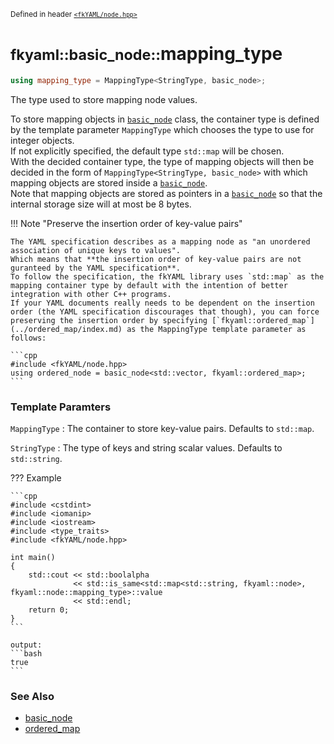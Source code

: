 <small>Defined in header [`<fkYAML/node.hpp>`](https://github.com/fktn-k/fkYAML/blob/develop/include/fkYAML/node.hpp)</small>

# <small>fkyaml::basic_node::</small>mapping_type

```cpp
using mapping_type = MappingType<StringType, basic_node>;
```

The type used to store mapping node values.  

To store mapping objects in [`basic_node`](index.md) class, the container type is defined by the template parameter `MappingType` which chooses the type to use for integer objects.  
If not explicitly specified, the default type `std::map` will be chosen.  
With the decided container type, the type of mapping objects will then be decided in the form of `MappingType<StringType, basic_node>` with which mapping objects are stored inside a [`basic_node`](index.md).  
Note that mapping objects are stored as pointers in a [`basic_node`](index.md) so that the internal storage size will at most be 8 bytes.  

!!! Note "Preserve the insertion order of key-value pairs"

    The YAML specification describes as a mapping node as "an unordered association of unique keys to values".  
    Which means that **the insertion order of key-value pairs are not guranteed by the YAML specification**.  
    To follow the specification, the fkYAML library uses `std::map` as the mapping container type by default with the intention of better integration with other C++ programs.  
    If your YAML documents really needs to be dependent on the insertion order (the YAML specification discourages that though), you can force preserving the insertion order by specifying [`fkyaml::ordered_map`](../ordered_map/index.md) as the MappingType template parameter as follows:

    ```cpp
    #include <fkYAML/node.hpp>
    using ordered_node = basic_node<std::vector, fkyaml::ordered_map>;
    ```

### **Template Paramters**

`MappingType`
:   The container to store key-value pairs. Defaults to `std::map`.

`StringType`
:   The type of keys and string scalar values. Defaults to `std::string`.

??? Example

    ```cpp
    #include <cstdint>
    #include <iomanip>
    #include <iostream>
    #include <type_traits>
    #include <fkYAML/node.hpp>

    int main()
    {
        std::cout << std::boolalpha
                  << std::is_same<std::map<std::string, fkyaml::node>, fkyaml::node::mapping_type>::value
                  << std::endl;
        return 0;
    }
    ```

    output:
    ```bash
    true
    ```

### **See Also**

* [basic_node](index.md)
* [ordered_map](../ordered_map/index.md)
